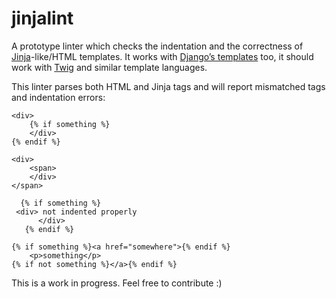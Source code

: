 # jinjalint

A prototype linter which checks the indentation and the correctness of
[Jinja][jinja]-like/HTML templates. It works with
[Django’s templates][djangotemplates] too, it should work with
[Twig](https://twig.symfony.com/) and similar template languages.

This linter parses both HTML and Jinja tags and will report mismatched
tags and indentation errors:

```
<div>
    {% if something %}
    </div>
{% endif %}
```

```
<div>
    <span>
    </div>
</span>
```

```
  {% if something %}
 <div> not indented properly
      </div>
   {% endif %}
```

```
{% if something %}<a href="somewhere">{% endif %}
    <p>something</p>
{% if not something %}</a>{% endif %}
```

This is a work in progress. Feel free to contribute :)

[jinja]: http://jinja.pocoo.org/docs/2.9/
[djangotemplates]: https://docs.djangoproject.com/en/1.11/ref/templates/language/
